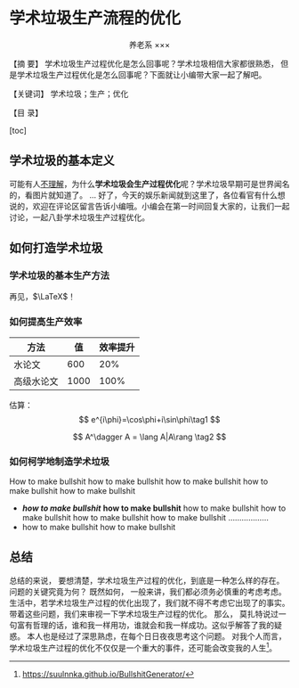 # 学术垃圾生产流程的优化

<center>
    养老系 ×××
</center>

【摘 要】
	学术垃圾生产过程优化是怎么回事呢？学术垃圾相信大家都很熟悉， 但是学术垃圾生产过程优化是怎么回事呢？下面就让小编带大家一起了解吧。 

【关键词】
学术垃圾；生产；优化

【目  录】

[toc]



## 学术垃圾的基本定义

​	可能有人<u>不理解</u>，为什么**学术垃圾会生产过程优化**呢？学术垃圾早期可是世界闻名的，看图片就知道了。 ... 好了，今天的娱乐新闻就到这里了，各位看官有什么想说的，欢迎在评论区留言告诉小编哦。小编会在第一时间回复大家的，让我们一起讨论，一起八卦学术垃圾生产过程优化。

## 如何打造学术垃圾

### 学术垃圾的基本生产方法

再见，$\LaTeX$！

### 如何提高生产效率

| 方法       | 值   | 效率提升 |
| ---------- | ---- | -------- |
| 水论文     | 600  | 20%      |
| 高级水论文 | 1000 | 100%     |

估算：
$$
e^{i\phi}=\cos\phi+i\sin\phi\tag1
$$

$$
A^\dagger A = \lang A|A\rang \tag2
$$



### 如何柯学地制造学术垃圾

How to make bullshit how to make bullshit how to make bullshit how to make bullshit how to make bullshit

- ***how to make bullshit*** **how to make bullshit** how to make bullshit how to make bullshit how to make bullshit how to make bullshit ………………
- how to make bullshit how to make bullshit 

## 总结

总结的来说， 要想清楚，学术垃圾生产过程的优化，到底是一种怎么样的存在。 问题的关键究竟为何？ 既然如何， 一般来讲，我们都必须务必慎重的考虑考虑。 生活中，若学术垃圾生产过程的优化出现了，我们就不得不考虑它出现了的事实。 带着这些问题，我们来审视一下学术垃圾生产过程的优化。 那么， 莫扎特说过一句富有哲理的话，谁和我一样用功，谁就会和我一样成功。这似乎解答了我的疑惑。 本人也是经过了深思熟虑，在每个日日夜夜思考这个问题。 对我个人而言，学术垃圾生产过程的优化不仅仅是一个重大的事件，还可能会改变我的人生[^1]。



[^1]:https://suulnnka.github.io/BullshitGenerator/